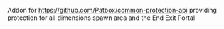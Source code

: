 Addon for https://github.com/Patbox/common-protection-api providing protection for all dimensions spawn area and the End Exit Portal